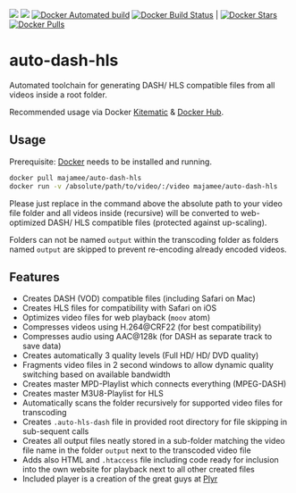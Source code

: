 [![](https://images.microbadger.com/badges/version/majamee/auto-dash-hls.svg)](https://microbadger.com/images/majamee/auto-dash-hls) [![](https://images.microbadger.com/badges/image/majamee/auto-dash-hls.svg)](https://microbadger.com/images/majamee/auto-dash-hls) [![Docker Automated build](https://img.shields.io/docker/automated/majamee/auto-dash-hls.svg)]() [![Docker Build Status](https://img.shields.io/docker/build/majamee/auto-dash-hls.svg)]() | [![Docker Stars](https://img.shields.io/docker/stars/majamee/auto-dash-hls.svg?style=social)]() [![Docker Pulls](https://img.shields.io/docker/pulls/majamee/auto-dash-hls.svg?style=social)]()

# auto-dash-hls
Automated toolchain for generating DASH/ HLS compatible files from all videos inside a root folder.

Recommended usage via Docker [Kitematic](https://kitematic.com/) & [Docker Hub](https://hub.docker.com/r/majamee/auto-dash-hls/).

## Usage
Prerequisite: [Docker](https://www.docker.com/) needs to be installed and running.

```sh
docker pull majamee/auto-dash-hls
docker run -v /absolute/path/to/video/:/video majamee/auto-dash-hls
```
Please just replace in the command above the absolute path to your video file folder and all videos inside (recursive) will be converted to web-optimized DASH/ HLS compatible files (protected against up-scaling).

Folders can not be named `output` within the transcoding folder as folders named `output` are skipped to prevent re-encoding already encoded videos.

## Features
* Creates DASH (VOD) compatible files (including Safari on Mac)
* Creates HLS files for compatibility with Safari on iOS
* Optimizes video files for web playback (`moov` atom)
* Compresses videos using H.264@CRF22 (for best compatibility)
* Compresses audio using AAC@128k (for DASH as separate track to save data)
* Creates automatically 3 quality levels (Full HD/ HD/ DVD quality)
* Fragments video files in 2 second windows to allow dynamic quality switching based on available bandwidth
* Creates master MPD-Playlist which connects everything (MPEG-DASH)
* Creates master M3U8-Playlist for HLS
* Automatically scans the folder recursively for supported video files for transcoding
* Creates `.auto-hls-dash` file in provided root directory for file skipping in sub-sequent calls
* Creates all output files neatly stored in a sub-folder matching the video file name in the folder `output` next to the transcoded video file
* Adds also HTML and `.htaccess` file including code ready for inclusion into the own website for playback next to all other created files
* Included player is a creation of the great guys at [Plyr](https://plyr.io/)
